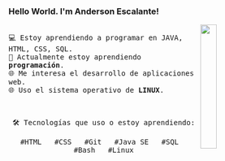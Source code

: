 ### Hello World. I'm Anderson Escalante!

<p>
  <img src="https://i.pinimg.com/originals/c0/ba/7f/c0ba7f41799494d307099ebcbb50e51e.gif" align="right" width="25%"/>

  <samp>
    <br>💻 Estoy aprendiendo a programar en JAVA, HTML, CSS, SQL.
    <br>🚀 Actualmente estoy aprendiendo <strong>programación</strong>.
    <br>🌐 Me interesa el desarrollo de aplicaciones web.
    <br>🌐 Uso el sistema operativo de <strong>LINUX</strong>.

  </samp>
</p>

<br>

<p align="center">
  <samp>
    🛠️ Tecnologías que uso o estoy aprendiendo:
    <br><br>
    #HTML &nbsp; #CSS &nbsp; #Git &nbsp; #Java SE &nbsp; #SQL &nbsp; #Bash &nbsp; #Linux
  </samp>
</p>
